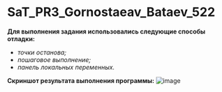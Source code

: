 # SaT_PR3_Gornostaeav_Bataev_522

**Для выполнения задания использовались следующие способы отладки:**
* *точки останова;*
* *пошаговое выполнение;*
* *панель локальных переменных.*

**Скриншот результата выполнения программы:**
![image](https://github.com/user-attachments/assets/b31afadf-4d58-4390-b975-8200ba3d540d)

